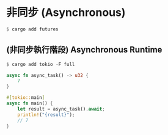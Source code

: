 # 非同步 (Asynchronous)

```rs
$ cargo add futures
```

## (非同步執行階段) Asynchronous Runtime

```rs
$ cargo add tokio -F full
```

```rs
async fn async_task() -> u32 {
    7
}

#[tokio::main]
async fn main() {
    let result = async_task().await;
    println!("{result}");
    // 7
}
```
